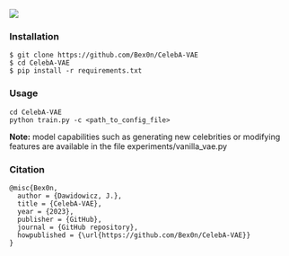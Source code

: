 ![][1]

### Installation
```
$ git clone https://github.com/Bex0n/CelebA-VAE
$ cd CelebA-VAE
$ pip install -r requirements.txt
```

### Usage
```
cd CelebA-VAE
python train.py -c <path_to_config_file>
```

**Note:** model capabilities such as generating new celebrities or modifying features are available in the file experiments/vanilla_vae.py

### Citation
```
@misc{Bex0n,
  author = {Dawidowicz, J.},
  title = {CelebA-VAE},
  year = {2023},
  publisher = {GitHub},
  journal = {GitHub repository},
  howpublished = {\url{https://github.com/Bex0n/CelebA-VAE}}
}
```

[1]: https://raw.githubusercontent.com/Bex0n/CelebA-VAE/main/assets/feature_transformation.png